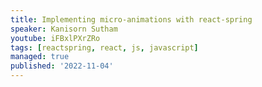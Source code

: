 ```yaml
---
title: Implementing micro-animations with react-spring
speaker: Kanisorn Sutham
youtube: iFBxlPXrZRo
tags: [reactspring, react, js, javascript]
managed: true
published: '2022-11-04'
---
```

